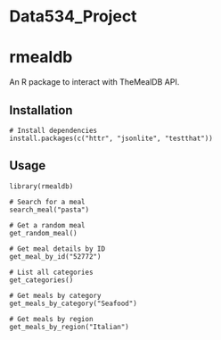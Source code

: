 # Data534_Project
# rmealdb

An R package to interact with TheMealDB API. 

## Installation
```{r}
# Install dependencies
install.packages(c("httr", "jsonlite", "testthat"))
```
## Usage
```{r}
library(rmealdb)

# Search for a meal
search_meal("pasta")

# Get a random meal
get_random_meal()

# Get meal details by ID
get_meal_by_id("52772")

# List all categories
get_categories()

# Get meals by category
get_meals_by_category("Seafood")

# Get meals by region
get_meals_by_region("Italian")
```
